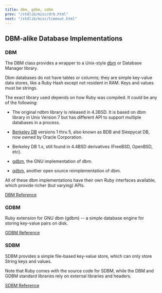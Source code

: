 ```yaml
---
title: dbm, gdbm, sdbm
prev: "/stdlib/misc/drb.html"
next: "/stdlib/misc/timeout.html"
---
```


## DBM-alike Database Implementations



### DBM

The DBM class provides a wrapper to a Unix-style <a
href='http://en.wikipedia.org/wiki/Dbm' class='remote'
target='_blank'>dbm</a> or Database Manager library.

Dbm databases do not have tables or columns; they are simple key-value
data stores, like a Ruby Hash except not resident in RAM. Keys and
values must be strings.

The exact library used depends on how Ruby was compiled. It could be any
of the following:

* The original ndbm library is released in 4.3BSD. It is based on dbm
  library in Unix Version 7 but has different API to support multiple
  databases in a process.

* <a href='http://en.wikipedia.org/wiki/Berkeley_DB' class='remote'
  target='_blank'>Berkeley DB</a> versions 1 thru 5, also known as BDB
  and Sleepycat DB, now owned by Oracle Corporation.

* Berkeley DB 1.x, still found in 4.4BSD derivatives (FreeBSD, OpenBSD,
  etc).

* <a href='http://www.gnu.org/software/gdbm/' class='remote'
  target='_blank'>gdbm</a>, the GNU implementation of dbm.
* <a href='http://fallabs.com/qdbm/index.html' class='remote'
  target='_blank'>qdbm</a>, another open source reimplementation of dbm.

All of these dbm implementations have their own Ruby interfaces
available, which provide richer (but varying) APIs.

<a href='https://ruby-doc.org/stdlib-2.5.0/libdoc/dbm/rdoc/DBM.html'
class='ruby-doc remote' target='_blank'>DBM Reference</a>



### GDBM



Ruby extension for GNU dbm (gdbm) -- a simple database engine for
storing key-value pairs on disk.

<a href='https://ruby-doc.org/stdlib-2.5.0/libdoc/gdbm/rdoc/GDBM.html'
class='ruby-doc remote' target='_blank'>GDBM Reference</a>



### SDBM

SDBM provides a simple file-based key-value store, which can only store
String keys and values.

Note that Ruby comes with the source code for SDBM, while the DBM and
GDBM standard libraries rely on external libraries and headers.

<a href='https://ruby-doc.org/stdlib-2.5.0/libdoc/sdbm/rdoc/SDBM.html'
class='ruby-doc remote' target='_blank'>SDBM Reference</a>

